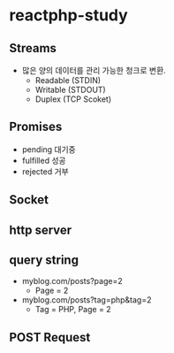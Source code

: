 # reactphp-study

## Streams
 - 많은 양의 데이터를 관리 가능한 청크로 변환.
    - Readable (STDIN)
    - Writable (STDOUT)
    - Duplex (TCP Scoket)

## Promises
 - pending 대기중
 - fulfilled 성공
 - rejected 거부

## Socket

## http server

## query string
 - myblog.com/posts?page=2
    - Page = 2
 - myblog.com/posts?tag=php&tag=2
    - Tag = PHP, Page = 2

## POST Request
